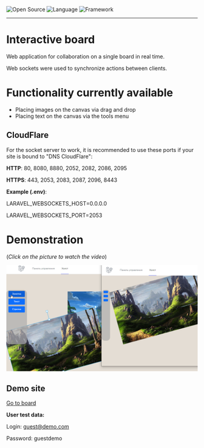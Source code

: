 ![Open Source](https://img.shields.io/badge/Open_source-yes-brightgreen.svg)
![Language](https://img.shields.io/badge/Language-PHP-blue.svg)
![Framework](https://img.shields.io/badge/Framework-Laravel-red.svg)

---
# Interactive board
Web application for collaboration on a single board in real time.

Web sockets were used to synchronize actions between clients.

# Functionality currently available

- Placing images on the canvas via drag and drop
- Placing text on the canvas via the tools menu

## CloudFlare

For the socket server to work, it is recommended to use these ports if your site is bound to "DNS CloudFlare":

**HTTP**: 80, 8080, 8880, 2052, 2082, 2086, 2095

**HTTPS**: 443, 2053, 2083, 2087, 2096, 8443

**Example (.env)**:

LARAVEL_WEBSOCKETS_HOST=0.0.0.0

LARAVEL_WEBSOCKETS_PORT=2053

# Demonstration

(*Click on the picture to watch the video*)

[![YouTube DEMO](demo-pic-1.png)](https://www.youtube.com/watch?v=lI8tVwFraBo)

## Demo site

[Go to board](https://board.vincy.ru)

**User test data:**

Login: guest@demo.com

Password: guestdemo
